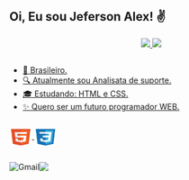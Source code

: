 ## Oi, Eu sou Jeferson Alex! ✌️
<div align="center">
  <a href="https://github.com/jeferson62">
  <img height="180em" src="https://github-readme-stats.vercel.app/api?username=jeferson62&show_icons=true&theme=dark&include_all_commits=true&count_private=true"/>
  <img height="130em" src="https://github-readme-stats.vercel.app/api/top-langs/?username=jeferson62&layout=compact&langs_count=7&theme=dark"/>
</div>

##

- 🏡 Brasileiro.
- 🔍 Atualmente sou Analisata de suporte.
- 🎓 Estudando: HTML e CSS.
- ✨ Quero ser um futuro programador WEB.
##

<img align="center" alt="jeferson62-HTML" height="30" width="40" src="https://raw.githubusercontent.com/devicons/devicon/master/icons/html5/html5-original.svg">
<img align="center" alt="Jeferson62-CSS" height="30" width="40" src="https://raw.githubusercontent.com/devicons/devicon/master/icons/css3/css3-original.svg">

##

<div>
  <a href="https://www.linkedin.com/in/jeferson-alex-gomes-385142124/" target="_blank"><img src="https://img.shields.io/badge/LinkedIn-0077B5?style=for-the-badge&logo=linkedin&logoColor=white" target="_blank"></a>

 <a href="Jefersonalex62@gmail.com">
 <img  align="left" alt="Gmail" src="https://img.shields.io/badge/-jefersonalex62@gmail.com-ea4335?style=flat-square&logo=Gmail&logoColor=white" /> 

</div>

##
